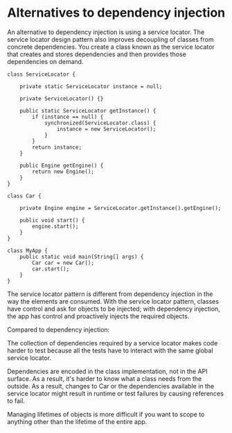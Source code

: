# Alternatives to dependency injection

An alternative to dependency injection is using a service locator. The service locator design pattern also improves decoupling of classes from concrete dependencies. You create a class known as the service locator that creates and stores dependencies and then provides those dependencies on demand.


    class ServiceLocator {

        private static ServiceLocator instance = null;

        private ServiceLocator() {}

        public static ServiceLocator getInstance() {
            if (instance == null) {
                synchronized(ServiceLocator.class) {
                    instance = new ServiceLocator();
                }
            }
            return instance;
        }

        public Engine getEngine() {
            return new Engine();
        }
    }

    class Car {

        private Engine engine = ServiceLocator.getInstance().getEngine();

        public void start() {
            engine.start();
        }
    }

    class MyApp {
        public static void main(String[] args) {
            Car car = new Car();
            car.start();
        }
    }


The service locator pattern is different from dependency injection in the way the elements are consumed. With the service locator pattern, classes have control and ask for objects to be injected; with dependency injection, the app has control and proactively injects the required objects.

Compared to dependency injection:

The collection of dependencies required by a service locator makes code harder to test because all the tests have to interact with the same global service locator.

Dependencies are encoded in the class implementation, not in the API surface. As a result, it's harder to know what a class needs from the outside. As a result, changes to Car or the dependencies available in the service locator might result in runtime or test failures by causing references to fail.

Managing lifetimes of objects is more difficult if you want to scope to anything other than the lifetime of the entire app.
